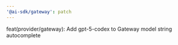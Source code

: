 ```yaml
---
'@ai-sdk/gateway': patch
---
```


feat(provider/gateway): Add gpt-5-codex to Gateway model string autocomplete
